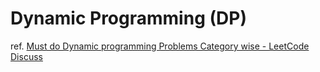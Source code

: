 Dynamic Programming (DP)
===

ref. [Must do Dynamic programming Problems Category wise - LeetCode Discuss](https://leetcode.com/discuss/general-discussion/1050391/Must-do-Dynamic-programming-Problems-Category-wise)

